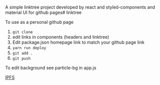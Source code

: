 A simple linktree project developed by react and styled-components and material UI for github pages# linktree



To use as a personal github page
1. `git clone`
2. edit links in components (headers and linktree)
3. Edit package.json homepage link to match your github page link
4. `yarn run deploy`
5. `git add .`
6. `git push `


To edit background see particle-bg in app.js

[IPFS](ipfs://bafybeiezsw4ri4t54xktqoyirtiytgvz52o6cw6trvmfiz6vn5god7cv4y/hosting/site-deployment/#configuring-the-deployment)
